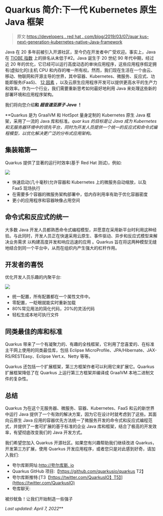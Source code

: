 # Quarkus 简介:下一代 Kubernetes 原生 Java 框架

> 原文:[https://developers . red hat . com/blog/2019/03/07/quar kus-next-generation-kubernetes-native-Java-framework](https://developers.redhat.com/blog/2019/03/07/quarkus-next-generation-kubernetes-native-java-framework)

Java 在 20 多年前被引入开源社区，至今仍在开发者中广受欢迎。事实上，Java 在 [TIOBE 指数](https://www.tiobe.com/tiobe-index/) 上的排名从未低于#2。Java 诞生于 20 世纪 90 年代中期，经过近 20 年的优化，它已经可以运行高度动态的单块应用程序，这些应用程序假定拥有(虚拟化的)主机 CPU 和内存的唯一所有权。然而，我们现在生活在一个由云、移动、物联网和开源主导的世界，其中容器、Kubernetes、微服务、反应式、功能即服务(FaaS)、 [12 因素](https://12factor.net/) ，以及云原生应用程序开发可以提供更高水平的生产力和效率。作为一个行业，我们需要重新思考如何最好地利用 Java 来处理这些新的部署环境和应用程序架构。

我们将向您介绍**和 *超音速亚原子 Java* ！**

 **Quarkus 是为 GraalVM 和 HotSpot 量身定制的 Kubernetes 原生 Java 框架，采用了一流的 Java 库和标准。*quar kus 的目标是让 Java 成为 Kubernetes 和无服务器环境中的领先平台，同时为开发人员提供一个统一的反应式和命令式编程模型，以优化解决更广泛的分布式应用架构。*

## 集装箱第一

Quarkus 提供了显著的运行时效率(基于 Red Hat 测试)，例如:

![](../Images/f961f2115e3277c59ea80937256a9fed.png)

*   快速启动(几十毫秒)允许容器和 Kubernetes 上的微服务自动缩放，以及 FaaS 现场执行
*   在需要多个容器的微服务架构部署中，低内存利用率有助于优化容器密度
*   更小的应用程序和容器映像占用空间

## 命令式和反应式的统一

大多数 Java 开发人员都熟悉命令式编程模型，并愿意在采用新平台时利用这种经验。与此同时，开发人员正在快速采用云原生、事件驱动、异步和反应式模型来解决业务需求 以构建高度并发和响应迅速的应用 。Quarkus 旨在将这两种模型无缝地结合到同一个平台中，从而在组织内产生强大的杠杆作用。

## 开发者的喜悦

优化开发人员乐趣的内聚平台:

![](../Images/3f5ef5be3b46834e8ee9430737d3a9c5.png)

*   统一配置，所有配置都在一个属性文件中。
*   零配置，一眨眼就能实时重新加载
*   80%常见用法的简化代码，20%的灵活代码
*   轻松生成本地可执行文件

## 同类最佳的库和标准

Quarkus 带来了一个有凝聚力的、有趣的全栈框架，它利用了您喜爱的、在标准主干网上使用的同类最佳库，包括 Eclipse MicroProfile、JPA/Hibernate、JAX-RS/RESTEasy、Eclipse Vert.x、Netty 等等。

Quarkus 还包括一个扩展框架，第三方框架作者可以利用它来扩展它。Quarkus 扩展框架降低了在 Quarkus 上运行第三方框架并编译成 GraalVM 本地二进制文件的复杂性。

## 总结

Quarkus 为在这个无服务器、微服务、容器、Kubernetes、FaaS 和云的新世界中运行 Java 提供了一个有效的解决方案，因为它在设计时就考虑到了这些。其面向云原生 Java 应用的容器优先方法统一了微服务开发的命令式和反应式编程范式，并提供了一套可扩展的基于标准的企业 Java 库和框架，结合了极高的开发效率，有望彻底改变我们的 Java 开发方式。

我们希望您加入 Quarkus 开源社区。如果您有兴趣帮助我们继续改进 Quarkus，开发第三方扩展，使用 Quarkus 开发应用程序，或者您只是对此感到好奇，请加入我们:

*   夸尔库斯网址:[http://夸尔库斯. io](http://quarkus.io)
*   Quarkus GitHub 项目:【https://github.com/quarkusio/quarkus T2】
*   夸尔库斯推特:[T3【https://twitter.com/QuarkusIO】T5】](https://twitter.com/QuarkusIO)
*   夸库聊天:[](https://quarkusio.zulipchat.com/)

被炒鱿鱼！让我们开始制造一些强子

*Last updated: April 7, 2022***